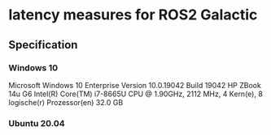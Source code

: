 # latency measures for ROS2 Galactic

## Specification

### Windows 10

Microsoft Windows 10 Enterprise
Version	10.0.19042 Build 19042
HP ZBook 14u G6
Intel(R) Core(TM) i7-8665U CPU @ 1.90GHz, 2112 MHz, 4 Kern(e), 8 logische(r) Prozessor(en)
32.0 GB

### Ubuntu 20.04

